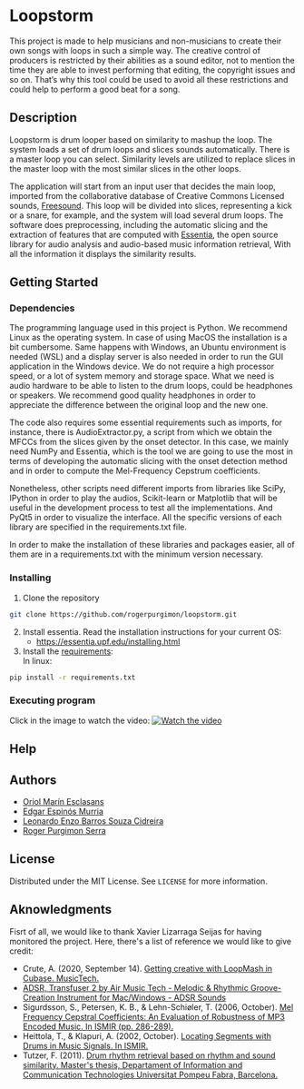 # Loopstorm
This project is made to help musicians and non-musicians to create their own songs with loops in such a simple way. The creative control of producers is restricted by their abilities as a sound editor, not to mention the time they are able to invest performing that editing, the copyright issues and so on. That’s why this tool could be used to avoid all these restrictions and could help to perform a good beat for a song.

## Description
Loopstorm is drum looper based on similarity to mashup the loop. The system loads a set of drum loops and slices sounds automatically. There is a master loop you can select. Similarity levels are utilized to replace slices in the master loop with the most similar slices in the other loops.


The application will start from an input user that decides the main loop, imported from the collaborative database of Creative Commons Licensed sounds, [Freesound][1]. This loop will be divided into slices, representing a kick or a snare, for example, and the system will load several drum loops. The software does preprocessing, including the automatic slicing and the extraction of features that are computed with [Essentia][2], the open source library for audio analysis and audio-based music information retrieval, With all the information it displays the similarity results.


## Getting Started
### Dependencies
The programming language used in this project is Python. We recommend Linux as the operating system. In case of using MacOS the installation is a bit cumbersome. Same happens with Windows, an Ubuntu environment is needed (WSL) and a display server is also needed in order to run the GUI application in the Windows device. We do not require a high processor speed, or a lot of system memory and storage space. What we need is audio hardware to be able to listen to the  drum loops, could be headphones or speakers. We recommend good quality headphones in order to appreciate the difference between the original loop and the new one. 

The code also requires some essential requirements such as imports, for instance, there is AudioExtractor.py, a script from which we obtain the MFCCs from the slices given by the onset detector. In this case, we mainly need NumPy and Essentia, which is the tool we are going to use the most in terms of developing the automatic slicing with the onset detection method and in order to compute the Mel-Frequency Cepstrum coefficients.

Nonetheless, other scripts need different imports from libraries like SciPy, IPython in order to play the audios, Scikit-learn or Matplotlib that will be useful in the development process to test all the implementations. And PyQt5 in order to visualize the interface. All the specific versions of each library are specified in the requirements.txt file.

In order to make the installation of these libraries and packages easier, all of them are in a requirements.txt with the minimum version necessary.


### Installing
1. Clone the repository
  ```sh
  git clone https://github.com/rogerpurgimon/loopstorm.git
  ```

2. Install essentia. Read the installation instructions for your current OS:
    * https://essentia.upf.edu/installing.html
3. Install the [requirements][3]:
<br/>In linux:

```sh
pip install -r requirements.txt
```


### Executing program
Click in the image to watch the video:
[![Watch the video](https://user-images.githubusercontent.com/47043537/176453552-ea58d8a1-7e4d-4652-9820-c57c2fd4108d.PNG)](https://drive.google.com/file/d/1HDuZrbd0VSElPXVJa_I8fys9b9Il735X/view?usp=sharing)

## Help

## Authors
  * [Oriol Marín Esclasans][4]
  * [Edgar Espinós Murria][5]
  * [Leonardo Enzo Barros Souza Cidreira][6]
  * [Roger Purgimon Serra][7]

## License
Distributed under the MIT License. See ``` LICENSE ``` for more information.

## Aknowledgments
Fisrt of all, we would like to thank Xavier Lizarraga Seijas for having monitored the project.
Here, there's a list of reference we would like to give credit:

* Crute, A. (2020, September 14). [Getting creative with LoopMash in Cubase. MusicTech.][8]
* [ADSR, Transfuser 2 by Air Music Tech - Melodic & Rhythmic Groove-Creation Instrument for Mac/Windows - ADSR Sounds ][9]
* Sigurdsson, S., Petersen, K. B., & Lehn-Schiøler, T. (2006, October). [Mel Frequency Cepstral Coefficients: An Evaluation of Robustness of MP3 Encoded Music. In ISMIR (pp. 286-289).][10]
* Heittola, T., & Klapuri, A. (2002, October). [Locating Segments with Drums in Music Signals. In ISMIR.][11]
* Tutzer, F. (2011). [Drum rhythm retrieval based on rhythm and sound similarity. Master's thesis, Departament of Information and Communication Technologies Universitat Pompeu Fabra, Barcelona.][12]

[1]:https://freesound.org/ "Freesound"
[2]:https://github.com/MTG/essentia

[3]:https://github.com/rogerpurgimon/loopstorm/blob/main/requirements.txt

[4]:https://github.com/Uriiol1808
[5]:https://github.com/u172926
[6]:https://github.com/leonardbalm
[7]:https://github.com/rogerpurgimon
[8]:https://musictech.com/tutorials/cubase/getting-creative-with-loopmash-in-cubase/
[9]:https://www.adsrsounds.com/product/software/air-music-tech-transfuser-2-groove-creation-instrument/
[10]:https://www.academia.edu/29410364/Mel_frequency_cepstral_coefficients_An_evaluation_of_robustness_of_mp3_encoded_music
[11]:https://www.researchgate.net/publication/2537192_Locating_Segments_with_Drums_in_Music_Signals
[12]:https://vdocument.in/drum-rhythm-retrieval-based-on-rhythm-and-sound-mtgupfedututzer-felix-master-thesis-2011pdf.html?page=1
